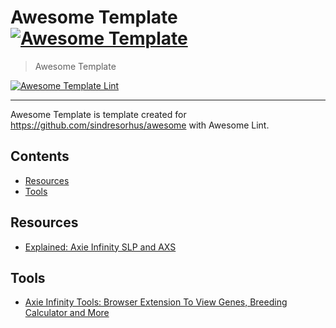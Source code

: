 # Awesome Template [![Awesome Template](https://awesome.re/badge.svg)](https://awesome.re)

> Awesome Template

[![Awesome Template Lint](https://github.com/bl0cknumber/awesome-template/actions/workflows/lint.yml/badge.svg)](https://github.com/bl0cknumber/awesome-template/actions/workflows/lint.yml)

---

Awesome Template is template created for https://github.com/sindresorhus/awesome with Awesome Lint.
## Contents

- [Resources](#resources)
- [Tools](#tools)

## Resources

- [Explained: Axie Infinity SLP and AXS](https://dappradar.com/blog/explained-axie-infinity-slp-and-axs-tokens)

## Tools

- [Axie Infinity Tools: Browser Extension To View Genes, Breeding Calculator and More](https://freakitties.github.io/axie/)
